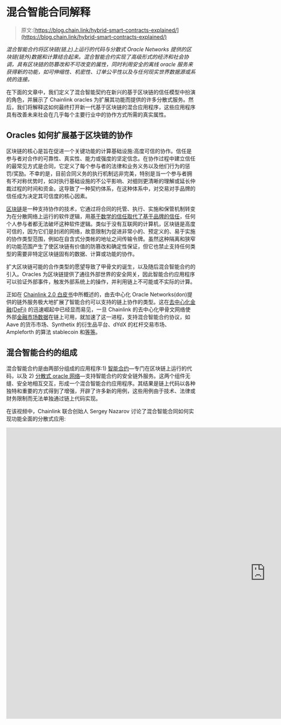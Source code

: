 # 混合智能合同解释

> 原文:[https://blog.chain.link/hybrid-smart-contracts-explained/](https://blog.chain.link/hybrid-smart-contracts-explained/)

*混合智能合约将区块链(链上)上运行的代码与分散式 Oracle Networks 提供的区块链(链外)数据和计算结合起来。混合智能合约实现了高级形式的经济和社会协调，具有区块链的防篡改和不可改变的属性，同时利用安全的离线 oracle 服务来获得新的功能，如可伸缩性、机密性、订单公平性以及与任何现实世界数据源或系统的连接。*

在下面的文章中，我们定义了混合智能契约在新兴的基于区块链的信任模型中扮演的角色，并展示了 Chainlink oracles 为扩展其功能而提供的许多分散式服务。然后，我们将解释这如何最终打开新一代基于区块链的混合应用程序，这些应用程序具有改善未来社会在几乎每个主要行业中的协作方式所需的真实属性。

## Oracles 如何扩展基于区块链的协作

区块链的核心是旨在促进一个关键功能的计算基础设施:高度可信的协作。信任是参与者对合作的可靠性、真实性、能力或强度的坚定信念。在协作过程中建立信任的最常见方式是合同，它定义了每个参与者的法律和业务义务以及他们行为的惩罚/奖励。不幸的是，目前合同义务的执行机制远非完美，特别是当一个参与者拥有不对称优势时，如对执行基础设施的不公平影响、对细则更清晰的理解或延长仲裁过程的时间和资金。这导致了一种契约体系，在这种体系中，对交易对手品牌的信任成为决定其可信度的核心因素。

[区块链](https://blog.chain.link/what-is-a-blockchain-and-how-can-it-impact-the-world/)是一种支持协作的技术，它通过将合同的托管、执行、实施和保管机制转变为在分散网络上运行的软件逻辑，用[基于数学的信任取代了基于品牌的信任](https://blog.chain.link/brand-based-vs-math-based-agreements/)，任何个人参与者都无法破坏这种软件逻辑。类似于没有互联网的计算机，区块链是高度可信的，因为它们是封闭的网络，故意限制为促进非常小的、预定义的、易于实施的协作类型范围，例如在自含式分类帐的地址之间传输令牌。虽然这种隔离和狭窄的功能范围产生了使区块链有价值的防篡改和确定性保证，但它也禁止支持任何类型的需要非特定区块链固有的数据、计算或功能的协作。

扩大区块链可能的合作类型的愿望导致了甲骨文的诞生，以及随后混合智能合约的引入。Oracles 为区块链提供了通往外部世界的安全网关，因此智能合约应用程序可以验证外部事件，触发外部系统上的操作，并利用链上不可能或不实际的计算。

正如在 [Chainlink 2.0 白皮书](https://research.chain.link/whitepaper-v2.pdf)中所概述的，由去中心化 Oracle Networks(don)提供的链外服务极大地扩展了智能合约可以支持的链上协作的类型。这在[去中心化金融(DeFi)](https://chain.link/education/defi) 的迅速崛起中已经显而易见，一旦 Chainlink 的去中心化甲骨文网络使外部[金融市场数据](https://data.chain.link)在链上可用，就加速了这一进程，支持混合智能合约协议，如 Aave 的货币市场、Synthetix 的衍生品平台、dYdX 的杠杆交易市场、Ampleforth 的算法 stablecoin 和[等等](http://chainlinkecosystem.com/ecosystem)。

## 混合智能合约的组成

混合智能合约是由两部分组成的应用程序:1) [智能合约](https://chain.link/education/smart-contracts)—专门在区块链上运行的代码，以及 2) [分散式 oracle 网络](https://blog.chain.link/what-is-chainlink/)—支持智能合约的安全链外服务。这两个组件无缝、安全地相互交互，形成一个混合智能合约应用程序。其结果是链上代码以各种独特和重要的方式得到了增强，开辟了许多新的用例，这些用例由于技术、法律或财务限制而无法单独通过链上代码实现。

在该视频中，Chainlink 联合创始人 Sergey Nazarov 讨论了混合智能合同如何实现功能全面的分散式应用:

<iframe title="Defining Hybrid Smart Contracts" width="1380" height="776" src="https://www.youtube.com/embed/2POG4tqSBoA?feature=oembed" frameborder="0" allow="accelerometer; autoplay; clipboard-write; encrypted-media; gyroscope; picture-in-picture" allowfullscreen=""></div> <p> </p> <p>混合智能合约同步两个截然不同的计算环境，以创建一个无论是区块链还是 oracle 网络都无法单独实现的卓越应用程序，特别是因为每个环境都擅长提供另一个环境所不具备的功能。链上代码运行在一个极其安全且功能有限的区块链环境中，受攻击面更小，为用户提供了高度的执行和存储确定性——代码将完全按照编写的方式运行，结果将永久不变地存储。相反，don 运行在链外，因此提供了无限多的功能灵活性和数据可访问性。</p> <p>值得注意的是，don 仍然提供非常高水平的防篡改和可靠性，以匹配智能合约提供的保证，但它们是在隔离的链外环境中使用多种不同的安全方法实现的。每个 DON 为特定的应用程序提供定制的分散服务，这意味着同一区块链上的其他智能合约与 DON 的性能无关，确保所有智能合约安全的底层区块链共识机制也不存在风险。作为独立的服务，don 不仅从安全的角度来看是有利的，而且它们还支持在无限复杂和开放的链外世界中进行验证和计算所需的灵活性。</p> <p>例如，一个智能合同可能只包含一个 DON 以满足其特定的外部数据需求，如果它是高度分散的，并由大量的加密经济安全性支持，而不同的智能合同可能更喜欢一个 DON，它具有一组更具体的高信誉节点，这些节点使用高级加密技术来执行私有的可验证计算。在这样的<a href="https://blog.chain.link/how-chainlink-supports-any-off-chain-data-resource-and-computation/">异构网络架构</a>上，数千到数百万个 DON 可以并行运行而没有交叉依赖性，从而为特定应用提供专门构建的分散式服务，尽管一些用户可能会分担同一 DON 服务的成本(例如，目前使用和资助<a href="https://data.chain.link/eth-usd">chain link ETH/USD Price Feed Oracle</a>的众多 DeFi 协议)。该框架对于同时满足所有区块链和应用的需求非常重要，例如在高速区块链上运行的应用需要外部数据和隐私，而在高度分散的区块链上运行的应用也需要可扩展的计算。</p> <h3 id="how-hybrid-smart-contracts-combine-on-chain-and-off-chain-computation">混合智能合约如何结合链上和链下计算</h3> <p>为了进一步了解链上和链下组件之间的区别，让我们来确定每个组件的不同角色:</p> <h4><strong>链上:区块链</strong></h4> <ul> <li>维护一个持久的分类帐，为用户的资产提供权威的保管，并与私钥进行交互</li> <li>通过处理在用户之间转移价值的不可逆交易来执行最终结算</li> <li>提供争议解决方案和护栏，以确保由 DON 执行的链外服务的正常运行</li> </ul> <h4><strong>离线:分散的 Oracle 网络</strong></h4> <ul> <li>从<a href="https://blog.chain.link/understanding-how-data-and-apis-power-next-generation-economies/">外部 API</a>获取、验证、保护数据，并将其交付给在区块链和第 2 层解决方案上运行的智能合约</li> <li>为运行在区块链和第 2 层解决方案上的智能合约执行各种类型的计算</li> <li>将智能合同代码的输出转发至其它区块链或外部系统</li> </ul> <figure id="attachment_3050" aria-describedby="caption-attachment-3050" style="width: 1410px" class="wp-caption aligncenter"><img decoding="async" loading="lazy" class="wp-image-3050 size-full" src="../Images/c225ba39715acf4f85cb280534e63651.png" alt="Off-Chain Computation" width="1410" height="1080" srcset="https://blog.chain.link/wp-content/uploads/2021/05/Chainlink-Whitepaper-Blog-Diagram-1.png 1410w, https://blog.chain.link/wp-content/uploads/2021/05/Chainlink-Whitepaper-Blog-Diagram-1-300x230.png 300w, https://blog.chain.link/wp-content/uploads/2021/05/Chainlink-Whitepaper-Blog-Diagram-1-1024x784.png 1024w, https://blog.chain.link/wp-content/uploads/2021/05/Chainlink-Whitepaper-Blog-Diagram-1-768x588.png 768w, https://blog.chain.link/wp-content/uploads/2021/05/Chainlink-Whitepaper-Blog-Diagram-1-24x18.png 24w, https://blog.chain.link/wp-content/uploads/2021/05/Chainlink-Whitepaper-Blog-Diagram-1-36x28.png 36w, https://blog.chain.link/wp-content/uploads/2021/05/Chainlink-Whitepaper-Blog-Diagram-1-48x37.png 48w" sizes="(max-width: 1410px) 100vw, 1410px" data-original-src="https://blog.chain.link/wp-content/uploads/2021/05/Chainlink-Whitepaper-Blog-Diagram-1.png"/><figcaption id="caption-attachment-3050" class="wp-caption-text">Hybrid smart contracts combine on-chain code with off-chain decentralized oracle networks to enable more advanced blockchain-based applications.</figcaption></figure> <h2 id="chainlink-decentralized-services-that-power-hybrid-smart-contracts"><strong>支持混合智能合同的 Chainlink 分散式服务</strong></h2> <p>定义了混合智能合约后，让我们来探索通过 Chainlink DONs 提供的许多分散服务，这些服务可以极大地增强智能合约。分散服务将分为两大类:离线数据和离线计算。</p> <h3 id="off-chain-data">链外数据</h3> <p>DONs 可以用来连接进出区块链的各种类型的外部数据，使混合智能合约能够围绕这些特定的数据编写。一些可访问的初始数据类型包括:</p> <ul> <li><strong>价格反馈</strong> —从数百家交易所汇总的资产价格数据，按交易量进行加权，并清除异常值和虚假交易。</li> <li><strong>准备金证明</strong> —支持令牌化资产的当前准备金余额的最新数据，如抵押 WBTC 的 BTC 准备金或抵押 TUSD 的美元银行账户。</li> <li><strong>任何 API </strong> —来自受密码保护的 API 的优质数据，范围从天气预报和体育比赛结果到来自企业后端和物联网网络的信息。</li> <li><strong>区块链中间件</strong> —用于离线系统在任何区块链网络上从智能合约读取和写入数据的抽象层。</li> </ul> <h3 id="off-chain-computation">离链计算</h3> <p>don 可以代表智能合约执行各种链外计算，以帮助它实现特定的输入或生成在其特定区块链上不可能实现的某些功能，如隐私、可伸缩性和订单公平性。通过 DONs 可能进行的一些当前和即将进行的链外计算包括:</p> <ul> <li><strong> Keeper Network </strong> —为智能合约执行常规维护任务的自动化机器人，当它需要执行关键链上功能时唤醒它。</li> <li><strong>链外报告(OCR)</strong>—DON 中 oracle 节点响应的可扩展聚合，然后在单个事务中进行链内交付，以降低链上成本。</li> <li><strong>可扩展计算</strong> —独立智能合同的高吞吐量、低成本合同执行，使用现有的第 2 层技术定期在链上同步。</li> <li><strong>可验证的随机性函数(VRF) </strong> —由证明过程完整性的密码证据支持的安全且可验证的随机数生成。</li> <li><strong>数据和计算隐私</strong> —保护隐私的 oracle 计算，使用零知识证明(DECO)、可信硬件(Town Crier)、安全多方计算和/或使用选择 DON 委员会，使敏感数据对智能合同保密可用。</li> <li><strong>公平排序服务(FSS) </strong> —基于预定义公平概念的分散交易排序，防止抢注和<a href="https://blog.chain.link/what-is-miner-extractable-value-mev/">矿工可提取价值(MEV) </a>。</li> <li><strong>链上合同隐私</strong> —智能合同的交易隐私，通过解除合同逻辑和结算输出之间的相关性，使用 DON 来中继两个部分之间的通信，例如使用<a href="https://chain.link/mixicles.pdf"> Mixicles </a>。</li> </ul> <figure id="attachment_2100" aria-describedby="caption-attachment-2100" style="width: 1024px" class="wp-caption aligncenter"><img decoding="async" loading="lazy" class="wp-image-2100 size-large" src="../Images/4e37124da7f9564de6ee349d095705d6.png" alt="Chainlink Decentralized Services" width="1024" height="502" srcset="https://blog.chain.link/wp-content/uploads/2021/05/chainlink-decentralized-servces-1024x502.png 1024w, https://blog.chain.link/wp-content/uploads/2021/05/chainlink-decentralized-servces-300x147.png 300w, https://blog.chain.link/wp-content/uploads/2021/05/chainlink-decentralized-servces-768x376.png 768w, https://blog.chain.link/wp-content/uploads/2021/05/chainlink-decentralized-servces-1536x753.png 1536w, https://blog.chain.link/wp-content/uploads/2021/05/chainlink-decentralized-servces-24x12.png 24w, https://blog.chain.link/wp-content/uploads/2021/05/chainlink-decentralized-servces-36x18.png 36w, https://blog.chain.link/wp-content/uploads/2021/05/chainlink-decentralized-servces-48x24.png 48w, https://blog.chain.link/wp-content/uploads/2021/05/chainlink-decentralized-servces.png 1600w" sizes="(max-width: 1024px) 100vw, 1024px" data-original-src="https://blog.chain.link/wp-content/uploads/2021/05/chainlink-decentralized-servces-1024x502.png"/><figcaption id="caption-attachment-2100" class="wp-caption-text">Chainlink Decentralized Oracle Networks provide a wide range of services that extend the capabilities of hybrid smart contract applications.</figcaption></figure> <figure class="kg-card kg-image-card kg-card-hascaption"/> <h2 id="what-hybrid-smart-contracts-mean-for-global-industries">混合智能合同对全球行业意味着什么</h2> <p>DONs 支持高级混合智能合同框架，在跨不同系统和区块链运营的任何和所有独立实体之间实现无缝、安全和通用的自动化。Chainlink 帮助开发人员克服智能合约当前的技术限制，使他们能够利用区块链技术的确定性执行保证，同时还安全地将外部连接性、隐私性、可扩展性和订单公平性等关键功能外包给 don。混合智能合同不仅在不同网络参与者之间开启了更可信、更高效的协作，还提供了一种无需后端修改即可将现有基础设施连接到区块链网络的方式。</p> <p>don 解锁大量需要隐私或可扩展性的智能合约应用，包括大多数企业用例以及许多需要高吞吐量和实时决策的游戏和金融应用。混合智能合约还产生了前所未有的新用例，例如那些使用可验证的随机性和分散交易排序为社会系统内基于数学的经济公平和透明性开创了新先例的用例。</p> <p>一些已经或即将受到混合智能合同影响的主要行业包括:</p> <ul> <li><strong>身份</strong> —能够以自动化和保护隐私的方式验证的身份信息。智能合同可以定义所需的个人信息以及收到信息后采取的行动，而 don 可以执行计算来验证用户的个人信息，而无需公开暴露、向交易对手披露和/或将其存储在外部系统中。</li> <li><strong>金融</strong> —开放的金融市场，不受审查，全球开放，透明。智能合同可以为买方和卖方定义参与规则，而 don 可以使用外部数据为产品定价和结算市场，并为交易隐藏、KYC 验证、公平交易排序和高速链外处理等可选功能执行计算。</li> <li><strong>供应链</strong> —多方贸易协议，在共享账本上运作，数字化产品线，和/或使用经验证的数据跨不同系统自动操作。智能合同可以概述各种义务、支付条款和罚款，而 don 可以通过结合隐私保护计算和来自物联网网络、web 服务器、其他区块链和企业后端的外部数据，帮助跟踪货运、监控质量控制、验证客户身份和触发结算支付。</li> <li><strong>保险</strong> —由基于预先指定事件的双边预测市场推动的参数保险。智能合同可以定义保费和索赔流程，而 don 可以将合同连接到外部数据源，以便对索赔进行报价和仲裁。don 还可以执行风险评估计算，获取复杂的风险评估输出(例如，从云平台)，并秘密验证 IDs。</li> <li><strong>游戏</strong> — <a href="https://blog.chain.link/the-economic-impact-of-random-rewards-in-blockchain-video-games/">游戏平台</a>自动发放奖励，通过<a href="https://chain.link/education/nfts"> NFTs </a>给予用户游戏内资产的完全所有权，并提供所有玩家拥有平等获胜机会的明确证明。智能合同可以定义游戏和奖励分配模型，而 don 可以提供防篡改的随机性，以确保可证明的无偏见游戏和公平的奖金分配。借助 DONs，游戏 dApps 还可以连接物联网传感器读数等现实世界数据，用于增强现实，并离线处理某些游戏功能，以实现更高的性能。</li> <li><strong>营销</strong> —根据数据驱动的绩效目标实时自动分配奖励的营销活动。智能合同可以定义具有特定里程碑的分层支付模式，而 don 可以验证绩效指标是否达到，并提供对客户数据和更广泛市场趋势的机密计算，以进行高级活动评估。</li> <li><strong>治理</strong> —安全、公平地管理共享系统和池化资产的分布式社区。智能合同可以定义整个治理框架，而 don 可以提供外部数据和计算来触发利润共享、扣除共享费用、检查身份以减轻 Sybil 攻击、验证成员承诺，甚至自动化决策。</li> </ul> <p>最终，通过将加密安全保证扩展到现有的数据和系统，DONs 可以提供区块链没有内在支持的所有服务，以及引导离线服务。混合智能合同架构有助于实现基于分散系统的更广泛的协作，允许区块链和非区块链基础设施以安全、可靠、可扩展、保密、可定制和/或通用连接的方式无缝交互。尽管加密货币是一种价值数万亿美元的资产类别，其经济规模接近 1000 亿美元，但混合智能合约和 Chainlink 去中心化 Oracle Networks 的深远适用性清楚地表明，区块链生态系统只是触及了未来的皮毛。</p> <p>如果您想现在就开始构建混合智能合约应用程序，并且需要某种类型的外部数据或计算，请参考我们的<a href="https://docs.chain.link/docs/getting-started">文档</a>，在<a href="https://discordapp.com/invite/aSK4zew"> Discord </a>中询问一个技术问题，或者<a href="https://chainlinkcommunity.typeform.com/to/OYQO67EF?page=homepage">与我们的一位专家安排一次通话</a>。</p> <p>要了解更多信息，请访问<a href="https://chain.link/"> chain.link </a>，订阅<a href="https://chn.lk/newsletter"> Chainlink 简讯</a>，并在<a href="https://twitter.com/chainlink"> Twitter </a>、<a href="https://www.youtube.com/channel/UCnjkrlqaWEBSnKZQ71gdyFA"> YouTube </a>和<a href="https://www.reddit.com/r/Chainlink/"> Reddit </a>上关注 Chainlink。</p> <div class="widget_tag_cloud tag-list"/> </body> </html></iframe>